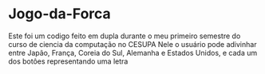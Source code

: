 # Jogo-da-Forca
Este foi um codigo feito em dupla durante o meu primeiro semestre do curso de ciencia da computação no CESUPA
Nele o usuário pode adivinhar entre Japão, França, Coreia do Sul, Alemanha e Estados Unidos, e cada um dos botôes representando uma letra
